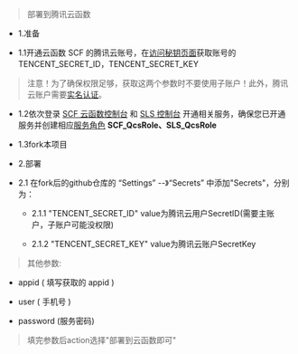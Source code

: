 > 部署到腾讯云函数

* 1.准备

* 1.1开通云函数 SCF 的腾讯云账号，在[访问秘钥页面](https://console.cloud.tencent.com/cam/capi)获取账号的 TENCENT_SECRET_ID，TENCENT_SECRET_KEY

> 注意！为了确保权限足够，获取这两个参数时不要使用子账户！此外，腾讯云账户需要[实名认证](https://console.cloud.tencent.com/developer/auth)。

* 1.2依次登录 [SCF 云函数控制台](https://console.cloud.tencent.com/scf) 和 [SLS 控制台](https://console.cloud.tencent.com/sls) 开通相关服务，确保您已开通服务并创建相应[服务角色](https://console.cloud.tencent.com/cam/role) **SCF_QcsRole、SLS_QcsRole**

* 1.3fork本项目

* 2.部署

*  2.1 在fork后的github仓库的 “Settings” --》“Secrets” 中添加"Secrets"，分别为：

    *  2.1.1 "TENCENT_SECRET_ID"           value为腾讯云用户SecretID(需要主账户，子账户可能没权限)

    *  2.1.2 "TENCENT_SECRET_KEY"          value为腾讯云账户SecretKey
    
>其他参数:

* appid  ( 填写获取的 appid )

* user  ( 手机号 )

* password (服务密码)

> 填完参数后action选择"部署到云函数即可"
